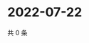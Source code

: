 # 2022-07-22

共 0 条

<!-- BEGIN WEIBO -->
<!-- 最后更新时间 Fri Jul 22 2022 21:26:44 GMT+0800 (China Standard Time) -->

<!-- END WEIBO -->
